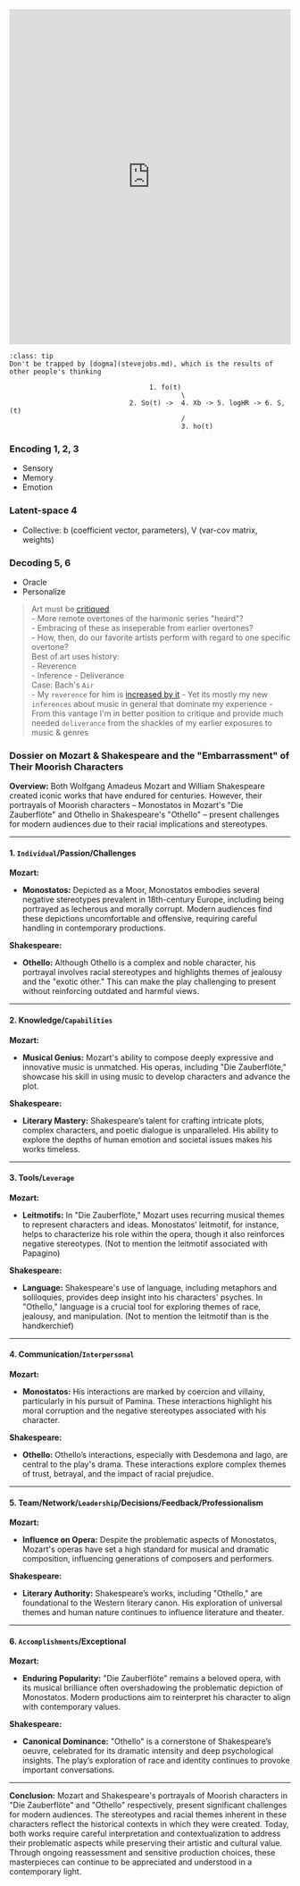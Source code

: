 

 <iframe width="100%" height="600" src="https://www.youtube.com/embed/GOGru_4z1Vc" title="YouTube video player" frameborder="0" allow="accelerometer; autoplay; clipboard-write; encrypted-media; gyroscope; picture-in-picture; web-share" allowfullscreen></iframe>


```{admonition} Autoencoder
:class: tip
Don't be trapped by [dogma](stevejobs.md), which is the results of other people's thinking
```


                                       1. fo(t)
                                               \
                                  2. So(t) ->  4. Xb -> 5. logHR -> 6. S,(t)
                                               /
                                               3. ho(t)


### Encoding 1, 2, 3
- Sensory
- Memory
- Emotion

### Latent-space 4
- Collective: b (coefficient vector, parameters), V (var-cov matrix, weights) 

### Decoding 5, 6
- Oracle
- Personalize

> Art must be [critiqued](https://github.com/abikesa/bloom)       
     - More remote overtones of the harmonic series "heard"?     
     - Embracing of these as inseperable from earlier overtones?     
     - How, then, do our favorite artists perform with regard to one specific overtone?     
> Best of art uses history:       
     - Reverence  
     - Inference
     - Deliverance     
> Case: Bach's `Air`           
     - My `reverence` for him is [increased by it](https://github.com/abikesa/sheetmusic)
     - Yet its mostly my new `inferences` about music in general that dominate my experience
     - From this vantage I'm in better position to critique and provide much needed `deliverance` from the shackles of my earlier exposures to music & genres


### Dossier on Mozart & Shakespeare and the "Embarrassment" of Their Moorish Characters

**Overview:**
Both Wolfgang Amadeus Mozart and William Shakespeare created iconic works that have endured for centuries. However, their portrayals of Moorish characters – Monostatos in Mozart's "Die Zauberflöte" and Othello in Shakespeare's "Othello" – present challenges for modern audiences due to their racial implications and stereotypes.

---

#### 1. `Individual`/Passion/Challenges

**Mozart:**
- **Monostatos:** Depicted as a Moor, Monostatos embodies several negative stereotypes prevalent in 18th-century Europe, including being portrayed as lecherous and morally corrupt. Modern audiences find these depictions uncomfortable and offensive, requiring careful handling in contemporary productions.

**Shakespeare:**
- **Othello:** Although Othello is a complex and noble character, his portrayal involves racial stereotypes and highlights themes of jealousy and the "exotic other." This can make the play challenging to present without reinforcing outdated and harmful views.

---

#### 2. Knowledge/`Capabilities`

**Mozart:**
- **Musical Genius:** Mozart's ability to compose deeply expressive and innovative music is unmatched. His operas, including "Die Zauberflöte," showcase his skill in using music to develop characters and advance the plot.

**Shakespeare:**
- **Literary Mastery:** Shakespeare’s talent for crafting intricate plots, complex characters, and poetic dialogue is unparalleled. His ability to explore the depths of human emotion and societal issues makes his works timeless.

---

#### 3. Tools/`Leverage`

**Mozart:**
- **Leitmotifs:** In "Die Zauberflöte," Mozart uses recurring musical themes to represent characters and ideas. Monostatos’ leitmotif, for instance, helps to characterize his role within the opera, though it also reinforces negative stereotypes. (Not to mention the leitmotif associated with Papagino)

**Shakespeare:**
- **Language:** Shakespeare's use of language, including metaphors and soliloquies, provides deep insight into his characters' psyches. In "Othello," language is a crucial tool for exploring themes of race, jealousy, and manipulation. (Not to mention the leitmotif than is the handkerchief)

---

#### 4. Communication/`Interpersonal`

**Mozart:**
- **Monostatos:** His interactions are marked by coercion and villainy, particularly in his pursuit of Pamina. These interactions highlight his moral corruption and the negative stereotypes associated with his character.

**Shakespeare:**
- **Othello:** Othello’s interactions, especially with Desdemona and Iago, are central to the play's drama. These interactions explore complex themes of trust, betrayal, and the impact of racial prejudice.

---

#### 5. Team/Network/`Leadership`/Decisions/Feedback/Professionalism

**Mozart:**
- **Influence on Opera:** Despite the problematic aspects of Monostatos, Mozart's operas have set a high standard for musical and dramatic composition, influencing generations of composers and performers.

**Shakespeare:**
- **Literary Authority:** Shakespeare’s works, including "Othello," are foundational to the Western literary canon. His exploration of universal themes and human nature continues to influence literature and theater.

---

#### 6. `Accomplishments`/Exceptional

**Mozart:**
- **Enduring Popularity:** "Die Zauberflöte" remains a beloved opera, with its musical brilliance often overshadowing the problematic depiction of Monostatos. Modern productions aim to reinterpret his character to align with contemporary values.

**Shakespeare:**
- **Canonical Dominance:** "Othello" is a cornerstone of Shakespeare’s oeuvre, celebrated for its dramatic intensity and deep psychological insights. The play’s exploration of race and identity continues to provoke important conversations.

---

**Conclusion:**
Mozart and Shakespeare's portrayals of Moorish characters in "Die Zauberflöte" and "Othello" respectively, present significant challenges for modern audiences. The stereotypes and racial themes inherent in these characters reflect the historical contexts in which they were created. Today, both works require careful interpretation and contextualization to address their problematic aspects while preserving their artistic and cultural value. Through ongoing reassessment and sensitive production choices, these masterpieces can continue to be appreciated and understood in a contemporary light.
